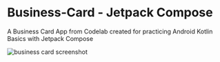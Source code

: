 # Business-Card - Jetpack Compose 
A Business Card App from Codelab created for practicing Android Kotlin Basics with Jetpack Compose

![business card screenshot](https://github.com/calvmlay/Business-Card/assets/46027189/2a3cb4bb-d090-4d76-886f-e178f2d9c0a1)
